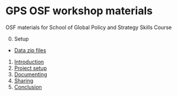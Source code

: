# GPS OSF workshop materials
OSF materials for School of Global Policy and Strategy Skills Course

0. Setup  
  * [Data zip files](https://github.com/ucsdlib/GPS-OSF-Lecture/tree/master/data)
1. [Introduction](https://u2ng.github.io/2018-OSF-Demo/01_OSF_introduction.html)
2. [Project setup](https://ucsdlib.github.io/GPS-OSF-Lecture/02_OSF_Project_Setup.html)
3. [Documenting](https://ucsdlib.github.io/GPS-OSF-Lecture/03_OSF_Documenting.html)
4. [Sharing](https://ucsdlib.github.io/GPS-OSF-Lecture/04_OSF_Sharing.html)
5. [Conclusion](https://ucsdlib.github.io/GPS-OSF-Lecture/05_OSF_Conclusion.html)
